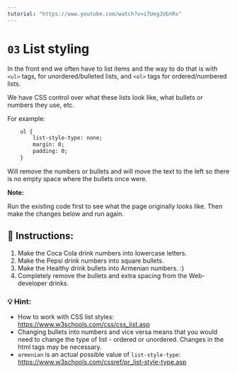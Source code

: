 ```yaml
---
tutorial: "https://www.youtube.com/watch?v=i7UegJUGnRs"
---
```


# `03` List styling

In the front end we often have to list items and the way to do that is with `<ul>` tags, for unordered/bulleted lists, and `<ol>` tags for ordered/numbered lists.  

We have CSS control over what these lists look like, what bullets or numbers they use, etc.

For example:

```HTML
    ul {
        list-style-type: none;
        margin: 0;
        padding: 0;
    }
```

Will remove the numbers or bullets and will move the text to the left so there is no empty space where the bullets once were.

**Note:** 

Run the existing code first to see what the page originally looks like.
Then make the changes below and run again.  

## 📝 Instructions:


1. Make the Coca Cola drink numbers into lowercase letters. 
2. Make the Pepsi drink numbers into square bullets.
3. Make the Healthy drink bullets into Armenian numbers. :) 
4. Completely remove the bullets and extra spacing from the Web-developer drinks. 

### 💡 Hint:

- How to work with CSS list styles: https://www.w3schools.com/css/css_list.asp
- Changing bullets into numbers and vice versa means that you would need to change the type of list - ordered or unordered. Changes in the html tags may be necessary. 
- `armenian` is an actual possible value of `list-style-type`: https://www.w3schools.com/cssref/pr_list-style-type.asp